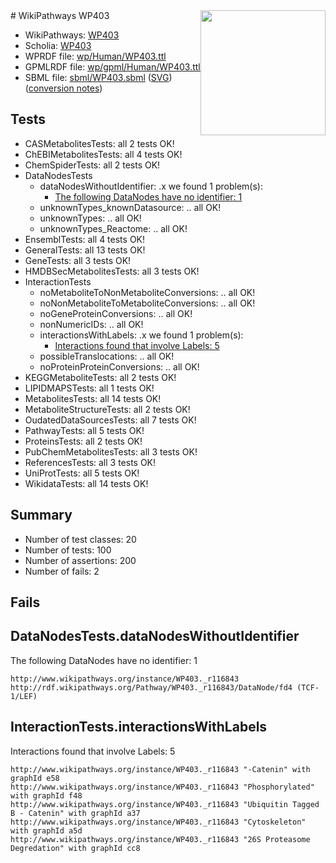 <img style="float: right; width: 200px" src="../logo.png" />
# WikiPathways WP403

* WikiPathways: [WP403](https://identifiers.org/wikipathways:WP403)
* Scholia: [WP403](https://scholia.toolforge.org/wikipathways/WP403)
* WPRDF file: [wp/Human/WP403.ttl](../wp/Human/WP403.ttl)
* GPMLRDF file: [wp/gpml/Human/WP403.ttl](../wp/gpml/Human/WP403.ttl)
* SBML file: [sbml/WP403.sbml](../sbml/WP403.sbml) ([SVG](../sbml/WP403.svg)) ([conversion notes](../sbml/WP403.txt))

## Tests
* CASMetabolitesTests: all 2 tests OK!
* ChEBIMetabolitesTests: all 4 tests OK!
* ChemSpiderTests: all 2 tests OK!
* DataNodesTests
    * dataNodesWithoutIdentifier: .x we found 1 problem(s):
        * [The following DataNodes have no identifier: 1](#d2d32fa0)
    * unknownTypes_knownDatasource: .. all OK!
    * unknownTypes: .. all OK!
    * unknownTypes_Reactome: .. all OK!
* EnsemblTests: all 4 tests OK!
* GeneralTests: all 13 tests OK!
* GeneTests: all 3 tests OK!
* HMDBSecMetabolitesTests: all 3 tests OK!
* InteractionTests
    * noMetaboliteToNonMetaboliteConversions: .. all OK!
    * noNonMetaboliteToMetaboliteConversions: .. all OK!
    * noGeneProteinConversions: .. all OK!
    * nonNumericIDs: .. all OK!
    * interactionsWithLabels: .x we found 1 problem(s):
        * [Interactions found that involve Labels: 5](#630d267c)
    * possibleTranslocations: .. all OK!
    * noProteinProteinConversions: .. all OK!
* KEGGMetaboliteTests: all 2 tests OK!
* LIPIDMAPSTests: all 1 tests OK!
* MetabolitesTests: all 14 tests OK!
* MetaboliteStructureTests: all 2 tests OK!
* OudatedDataSourcesTests: all 7 tests OK!
* PathwayTests: all 5 tests OK!
* ProteinsTests: all 2 tests OK!
* PubChemMetabolitesTests: all 3 tests OK!
* ReferencesTests: all 3 tests OK!
* UniProtTests: all 5 tests OK!
* WikidataTests: all 14 tests OK!


## Summary

* Number of test classes: 20
* Number of tests: 100
* Number of assertions: 200
* Number of fails: 2

## Fails

<a name="d2d32fa0" />

## DataNodesTests.dataNodesWithoutIdentifier

The following DataNodes have no identifier: 1
```
http://www.wikipathways.org/instance/WP403._r116843 http://rdf.wikipathways.org/Pathway/WP403._r116843/DataNode/fd4 (TCF-1/LEF)
```

<a name="630d267c" />

## InteractionTests.interactionsWithLabels

Interactions found that involve Labels: 5
```
http://www.wikipathways.org/instance/WP403._r116843 "-Catenin" with graphId e58
http://www.wikipathways.org/instance/WP403._r116843 "Phosphorylated" with graphId f48
http://www.wikipathways.org/instance/WP403._r116843 "Ubiquitin Tagged
B - Catenin" with graphId a37
http://www.wikipathways.org/instance/WP403._r116843 "Cytoskeleton" with graphId a5d
http://www.wikipathways.org/instance/WP403._r116843 "26S Proteasome Degredation" with graphId cc8
```

